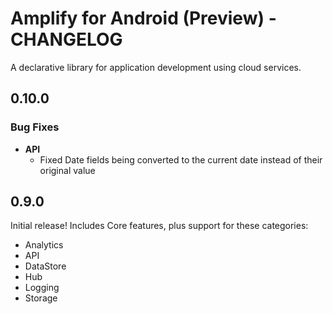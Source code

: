 # Amplify for Android (Preview) - CHANGELOG

A declarative library for application development using cloud services.

## 0.10.0

### Bug Fixes

- **API**
  - Fixed Date fields being converted to the current date instead of their original value

## 0.9.0

Initial release! Includes Core features, plus support for these categories:

- Analytics
- API
- DataStore
- Hub
- Logging
- Storage